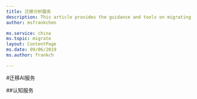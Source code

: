 ```yaml
---
title: 迁移分析服务
description: This article provides the guidance and tools on migrating AI resources.
author: msfrankchen

ms.service: china 
ms.topic: migrate
layout: ContentPage 
ms.date: 09/06/2019
ms.author: frankch

---
```


#迁移AI服务

##认知服务


